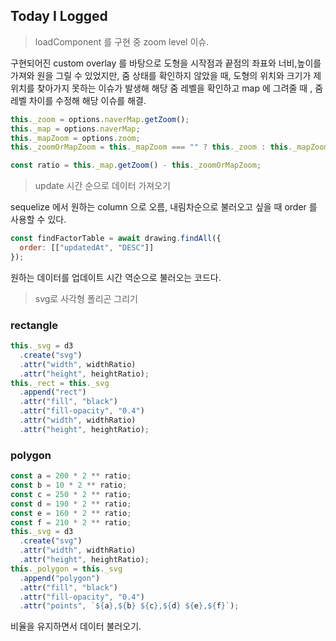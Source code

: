 ## Today I Logged

> loadComponent 를 구현 중 zoom level 이슈.

구현되어진 custom overlay 를 바탕으로 도형을 시작점과 끝점의 좌표와 너비,높이를 가져와 원을 그릴 수 있었지만, 줌 상태를 확인하지 않았을 때, 도형의 위치와 크기가 제 위치를 찾아가지 못하는 이슈가 발생해 해당 줌 레벨을 확인하고 map 에 그려줄 때 , 줌 레벨 차이를 수정해 해당 이슈를 해결.

```javascript
this._zoom = options.naverMap.getZoom();
this._map = options.naverMap;
this._mapZoom = options.zoom;
this._zoomOrMapZoom = this._mapZoom === "" ? this._zoom : this._mapZoom;

const ratio = this._map.getZoom() - this._zoomOrMapZoom;
```

> update 시간 순으로 데이터 가져오기

sequelize 에서 원하는 column 으로 오름, 내림차순으로 불러오고 싶을 때 order 를 사용할 수 있다.

```javascript
const findFactorTable = await drawing.findAll({
  order: [["updatedAt", "DESC"]]
});
```

원하는 데이터를 업데이트 시간 역순으로 불러오는 코드다.

> svg로 사각형 폴리곤 그리기

### rectangle

```javascript
this._svg = d3
  .create("svg")
  .attr("width", widthRatio)
  .attr("height", heightRatio);
this._rect = this._svg
  .append("rect")
  .attr("fill", "black")
  .attr("fill-opacity", "0.4")
  .attr("width", widthRatio)
  .attr("height", heightRatio);
```

### polygon

```javascript
const a = 200 * 2 ** ratio;
const b = 10 * 2 ** ratio;
const c = 250 * 2 ** ratio;
const d = 190 * 2 ** ratio;
const e = 160 * 2 ** ratio;
const f = 210 * 2 ** ratio;
this._svg = d3
  .create("svg")
  .attr("width", widthRatio)
  .attr("height", heightRatio);
this._polygon = this._svg
  .append("polygon")
  .attr("fill", "black")
  .attr("fill-opacity", "0.4")
  .attr("points", `${a},${b} ${c},${d} ${e},${f}`);
```

비율을 유지하면서 데이터 불러오기.
